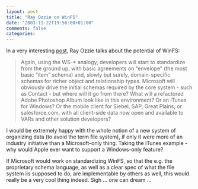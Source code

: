 ```yaml
---
layout: post
title: "Ray Ozzie on WinFS"
date: "2003-11-22T19:56:00+01:00"
comments: false
categories: 
---
```


<p>In a very interesting <a href="http://www.ozzie.net/blog/stories/2003/11/14/640kbOughtToBeEnoughForAnyone.html" title="640KB ought to be enough for anyone">post</a>, Ray Ozzie talks about the potential of WinFS:</p>

<blockquote>Again, using the WS-* analogy, developers will start to standardize from the ground up, with basic agreements on &#8220;envelope&#8221; (the most basic &#8220;item&#8221; schema) and, slowly but surely, domain-specific schemas for richer object and relationship types. Microsoft will obviously drive the initial schemas required by the core system - such as Contact - but where will it go from there? What will a refactored Adobe Photoshop Album look like in this environment? Or an iTunes for Windows? Or the mobile client for Siebel, SAP, Great Plains, or salesforce.com, with all client-side data now open and available to VARs and other solution developers?
</blockquote>

<p>I would be extremely happy with the whole notion of a new system of organizing data (to avoid the term file system), if only it were more of an industry initiative than a Microsoft-only thing. Taking the iTunes example - why would Apple ever want to support a Windows-only feature?</p>

<p>If Microsoft would work on standardizing WinFS, so that the e.g. the proprietary schema language, as well as a clear spec of what the file system iis supposed to do, are implementable by others as well, this would really be a very cool thing indeed. Sigh &#8230; one can dream &#8230;</p>


